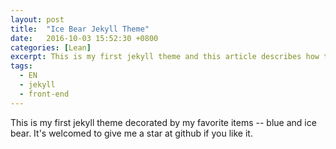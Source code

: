 ```yaml
---
layout: post
title:  "Ice Bear Jekyll Theme"
date:   2016-10-03 15:52:30 +0800
categories: [Lean]
excerpt: This is my first jekyll theme and this article describes how to use it.
tags:
  - EN
  - jekyll
  - front-end
---
```

This is my first jekyll theme decorated by my favorite items -- blue and ice bear. It's welcomed to give me a star at github if you like it.

